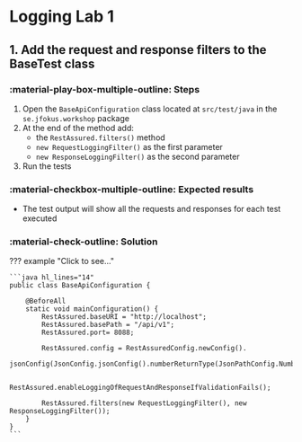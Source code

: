 # Logging Lab 1

## 1. Add the request and response filters to the BaseTest class

### :material-play-box-multiple-outline: Steps

1. Open the `BaseApiConfiguration` class located at `src/test/java` in the `se.jfokus.workshop` package
2. At the end of the method add: 
     - the `RestAssured.filters()` method
     - `new RequestLoggingFilter()` as the first parameter
     - `new ResponseLoggingFilter()` as the second parameter
3. Run the tests

### :material-checkbox-multiple-outline: Expected results

- The test output will show all the requests and responses for each test executed

### :material-check-outline: Solution

??? example "Click to see..."

    ```java hl_lines="14"
    public class BaseApiConfiguration {

        @BeforeAll
        static void mainConfiguration() {
            RestAssured.baseURI = "http://localhost";
            RestAssured.basePath = "/api/v1";
            RestAssured.port= 8088;

            RestAssured.config = RestAssuredConfig.newConfig().
                    jsonConfig(JsonConfig.jsonConfig().numberReturnType(JsonPathConfig.NumberReturnType.BIG_DECIMAL));

            RestAssured.enableLoggingOfRequestAndResponseIfValidationFails();

            RestAssured.filters(new RequestLoggingFilter(), new ResponseLoggingFilter());
        }
    }
    ```